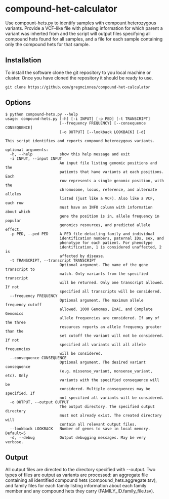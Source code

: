 # compound-het-calculator

Use compount-hets.py to identify samples with compount heterozygous variants.  Provide a VCF-like file with phasing information for which parent a variant was inherted from and the script will output files specifying all compound hets found for all samples, and a file for each sample containing only the compound hets for that sample.

## Installation

To install the software clone the git repository to you local machine or cluster.  Once you have cloned the repository it should be ready to use.

```
git clone https://github.com/gregmcinnes/compound-het-calculator 
```

## Options

```
$ python compound-hets.py --help
usage: compound-hets.py [-h] [-i INPUT] [-p PED] [-t TRANSCRIPT]
                        [--frequency FREQUENCY] [--consequence CONSEQUENCE]
                        [-o OUTPUT] [--lookback LOOKBACK] [-d]

This script identifies and reports compound heterozygous variants.

optional arguments:
  -h, --help            show this help message and exit
  -i INPUT, --input INPUT
                        An input file listing genomic positions and the
                        patients that have variants at each positions. Each
                        row represents a single genomic position, with the
                        chromosome, locus, reference, and alternate alleles
                        listed (just like a VCF). Also like a VCF, each row
                        must have an INFO column with information about which
                        gene the position is in, allele frequency in popular
                        genomics resources, and predicted allele effect.
  -p PED, --ped PED     A PED file detailing family and individual
                        identification numbers, paternal IDs, sex, and
                        phenotype for each patient. For phenotype
                        identification, 1 is considered unaffected, 2 is
                        affected by disease.
  -t TRANSCRIPT, --transcript TRANSCRIPT
                        Optional argument. The name of the gene transcript to
                        match. Only variants from the specified transcript
                        will be returned. Only one transcript allowed. If not
                        specified all transcripts will be considered.
  --frequency FREQUENCY
                        Optional argument. The maximum allele frequency cutoff
                        allowed. 1000 Genomes, ExAC, and Complete Genomics
                        allele frequencies are considered. If any of the three
                        resources reports an allele frequency greater than the
                        set cutoff the variant will not be considered. If not
                        specified all variants will all allele frequencies
                        will be considered.
  --consequence CONSEQUENCE
                        Optional argument. The desired variant consequence
                        (e.g. missense_variant, nonsense_variant, etc). Only
                        variants with the specified consequence will be
                        considered. Multiple consequences may be specified. If
                        not specified all variants will be considered.
  -o OUTPUT, --output OUTPUT
                        The output directory. The specified output directory
                        must not already exist. The created directory will
                        contain all relevant output files.
  --lookback LOOKBACK   Number of genes to save in local memory. Default=5
  -d, --debug           Output debugging messages. May be very verbose.
```

## Output

All output files are directed to the directory specified with --output.  Two types of files are output as variants are processed: an aggregate file containing all identified compound hets (compound_hets.aggregate.tsv), and family files for each family listing information about each family member and any compound hets they carry (FAMILY_ID.family_file.tsv).
